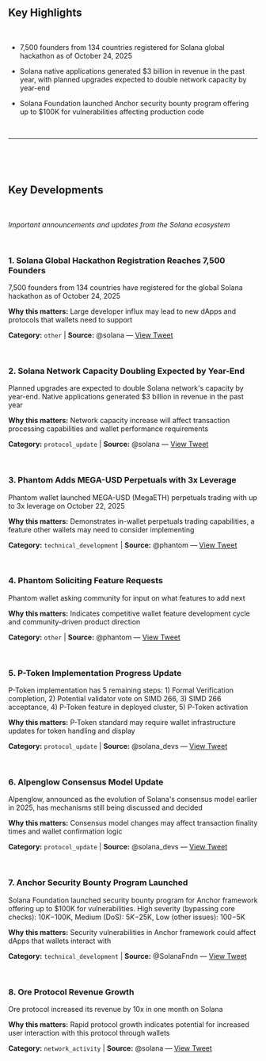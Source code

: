 



&nbsp;

&nbsp;

## Key Highlights

&nbsp;

- 7,500 founders from 134 countries registered for Solana global hackathon as of October 24, 2025

- Solana native applications generated $3 billion in revenue in the past year, with planned upgrades expected to double network capacity by year-end

- Solana Foundation launched Anchor security bounty program offering up to $100K for vulnerabilities affecting production code

&nbsp;



---




&nbsp;

&nbsp;

## Key Developments

&nbsp;

*Important announcements and updates from the Solana ecosystem*

&nbsp;


### 1. Solana Global Hackathon Registration Reaches 7,500 Founders

7,500 founders from 134 countries have registered for the global Solana hackathon as of October 24, 2025

**Why this matters:** Large developer influx may lead to new dApps and protocols that wallets need to support

**Category:** `other` | **Source:** @solana — [View Tweet](https://twitter.com/solana/status/1981536798879662104)

&nbsp;

### 2. Solana Network Capacity Doubling Expected by Year-End

Planned upgrades are expected to double Solana network's capacity by year-end. Native applications generated $3 billion in revenue in the past year

**Why this matters:** Network capacity increase will affect transaction processing capabilities and wallet performance requirements

**Category:** `protocol_update` | **Source:** @solana — [View Tweet](https://twitter.com/solana/status/1981022597295804471)

&nbsp;

### 3. Phantom Adds MEGA-USD Perpetuals with 3x Leverage

Phantom wallet launched MEGA-USD (MegaETH) perpetuals trading with up to 3x leverage on October 22, 2025

**Why this matters:** Demonstrates in-wallet perpetuals trading capabilities, a feature other wallets may need to consider implementing

**Category:** `technical_development` | **Source:** @phantom — [View Tweet](https://twitter.com/phantom/status/1981059146591170825)

&nbsp;

### 4. Phantom Soliciting Feature Requests

Phantom wallet asking community for input on what features to add next

**Why this matters:** Indicates competitive wallet feature development cycle and community-driven product direction

**Category:** `other` | **Source:** @phantom — [View Tweet](https://twitter.com/phantom/status/1981127010853540315)

&nbsp;

### 5. P-Token Implementation Progress Update

P-Token implementation has 5 remaining steps: 1) Formal Verification completion, 2) Potential validator vote on SIMD 266, 3) SIMD 266 acceptance, 4) P-Token feature in deployed cluster, 5) P-Token activation

**Why this matters:** P-Token standard may require wallet infrastructure updates for token handling and display

**Category:** `protocol_update` | **Source:** @solana_devs — [View Tweet](https://twitter.com/solana_devs/status/1980302943737020854)

&nbsp;

### 6. Alpenglow Consensus Model Update

Alpenglow, announced as the evolution of Solana's consensus model earlier in 2025, has mechanisms still being discussed and decided

**Why this matters:** Consensus model changes may affect transaction finality times and wallet confirmation logic

**Category:** `protocol_update` | **Source:** @solana_devs — [View Tweet](https://twitter.com/solana_devs/status/1979201539848675372)

&nbsp;

### 7. Anchor Security Bounty Program Launched

Solana Foundation launched security bounty program for Anchor framework offering up to $100K for vulnerabilities. High severity (bypassing core checks): $10K-$100K, Medium (DoS): $5K-$25K, Low (other issues): $100-$5K

**Why this matters:** Security vulnerabilities in Anchor framework could affect dApps that wallets interact with

**Category:** `technical_development` | **Source:** @SolanaFndn — [View Tweet](https://twitter.com/SolanaFndn/status/1979204100400038113)

&nbsp;

### 8. Ore Protocol Revenue Growth

Ore protocol increased its revenue by 10x in one month on Solana

**Why this matters:** Rapid protocol growth indicates potential for increased user interaction with this protocol through wallets

**Category:** `network_activity` | **Source:** @solana — [View Tweet](https://twitter.com/solana/status/1981559555793269239)

&nbsp;
